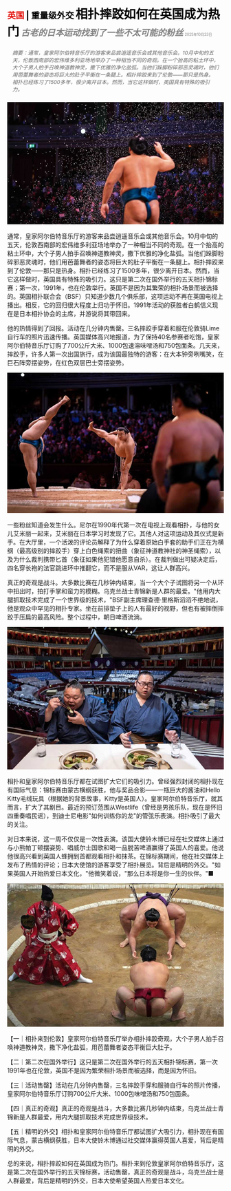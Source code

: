 <span style="color:#E3120B; font-size:14.9pt; font-weight:bold;">英国</span> <span style="color:#000000; font-size:14.9pt; font-weight:bold;">| 重量级外交</span>
<span style="color:#000000; font-size:21.0pt; font-weight:bold;">相扑摔跤如何在英国成为热门</span>
<span style="color:#808080; font-size:14.9pt; font-weight:bold; font-style:italic;">古老的日本运动找到了一些不太可能的粉丝</span>
<span style="color:#808080; font-size:6.2pt;">2025年10月23日</span>

<div style="padding:8px 12px; color:#666; font-size:9.0pt; font-style:italic; margin:12px 0;">摘要：通常，皇家阿尔伯特音乐厅的游客来品尝逍遥音乐会或其他音乐会。10月中旬的五天，伦敦西南部的宏伟维多利亚场地举办了一种相当不同的奇观。在一个抬高的粘土环中，大个子男人拍手召唤神道教神灵，撒下优雅的净化盐弧。当他们跺脚粉碎邪恶灵魂时，他们用芭蕾舞者的姿态将巨大的肚子平衡在一条腿上。相扑摔跤来到了伦敦——那只是热身。相扑已经练习了1500多年，很少离开日本。然而，当它这样做时，英国具有特殊的吸引力。</div>

![](../images/041_How_sumo_wrestling_became_a_hit_in_Britain/p0176_img01.jpeg)

通常，皇家阿尔伯特音乐厅的游客来品尝逍遥音乐会或其他音乐会。10月中旬的五天，伦敦西南部的宏伟维多利亚场地举办了一种相当不同的奇观。在一个抬高的粘土环中，大个子男人拍手召唤神道教神灵，撒下优雅的净化盐弧。当他们跺脚粉碎邪恶灵魂时，他们用芭蕾舞者的姿态将巨大的肚子平衡在一条腿上。相扑摔跤来到了伦敦——那只是热身。相扑已经练习了1500多年，很少离开日本。然而，当它这样做时，英国具有特殊的吸引力。这只是第二次在国外举行的五天相扑锦标赛；第一次，1991年，也在伦敦举行。英国不是因为其繁荣的相扑场景而被选择的。英国相扑联合会（BSF）只知道少数几个俱乐部，这项运动不再在英国电视上播出。相反，它的回归很大程度上归功于怀旧。1991年活动的获胜者白鹤信义现在是日本相扑协会的主席，并游说将其带回来。

他的热情得到了回报。活动在几分钟内售罄。三名摔跤手穿着和服在伦敦骑Lime自行车的照片迅速传播。英国媒体高兴地报道，为了保持40名参赛者吃饱，皇家阿尔伯特音乐厅订购了700公斤大米、1000包速溶味噌汤和750包面条。几天来，摔跤手，许多人第一次出国旅行，成为该国最独特的游客：在大本钟旁咧嘴笑，在巨石阵旁摆姿势，在红色双层巴士旁摆姿势。

![](../images/041_How_sumo_wrestling_became_a_hit_in_Britain/p0177_img01.jpeg)

一些粉丝知道会发生什么。尼尔在1990年代第一次在电视上观看相扑，与他的女儿艾米丽一起来，艾米丽在日本学习时发现了它。其他人对这项运动及其仪式是新手。在大厅里，一个活泼的评论员解释了为什么穿着原始白手套的助手们正在为横纲（最高级别的摔跤手）穿上白色绳索的扭曲（象征神道教神社的神圣绳索），以及为什么裁判携带匕首（象征如果他犯错他愿意自杀）。在裁判做出可疑决定后，四名穿长袍的法官跳进环中推翻它，而不是服从VAR，这让人群高兴。

真正的奇观是战斗。大多数比赛在几秒钟内结束，当一个大个子试图将另一个从环中扭出时，拍打手掌和蛮力的模糊。乌克兰战士青锦新是人群的最爱。"他用内大腿抓取技术完成了一个世界级的技术，"BSF副主席理查德·里格斯滔滔不绝地说，他是观众中罕见的相扑专家。坐在前排垫子上的人有最好的视野，但也有被摔倒摔跤手压扁的最高风险。整个过程中，朝日啤酒流淌。

![](../images/041_How_sumo_wrestling_became_a_hit_in_Britain/p0178_img01.jpeg)

相扑和皇家阿尔伯特音乐厅都在试图扩大它们的吸引力。曾经强烈封闭的相扑现在有国际气息：锦标赛由蒙古横纲获胜，他与奖品合影——一瓶巨大的酱油和Hello Kitty毛绒玩具（根据她的背景故事，Kitty是英国人）。皇家阿尔伯特音乐厅，就其而言，扩大了其剧目。最近的预订范围从Westlife（曾经是男孩乐队，现在是怀旧四重奏唱民谣），到迪士尼电影"如何训练你的龙"的管弦乐表演。相扑吸引了最大的关注。

对日本来说，这一周不仅仅是一次性表演。该国大使铃木博已经在社交媒体上通过与小熊帕丁顿摆姿势、唱威尔士国歌和喝一品脱苦啤酒赢得了英国人的喜爱。他说他很高兴看到英国人蜂拥到首都观看相扑和抹茶。在锦标赛期间，他在社交媒体上发布了热情的评论；日本大使馆的游客享受了相扑展览。背后是精明的外交。"如果英国人开始热爱日本文化，"他微笑着说，"那么日本将是你一生的伙伴。"■

![](../images/041_How_sumo_wrestling_became_a_hit_in_Britain/p0179_img01.jpeg)

【一｜相扑来到伦敦】皇家阿尔伯特音乐厅举办相扑摔跤奇观，大个子男人拍手召唤神道教神灵，撒下净化盐弧，用芭蕾舞者姿态平衡巨大肚子。

【二｜第二次在国外举行】这只是第二次在国外举行的五天相扑锦标赛，第一次1991年也在伦敦，英国不是因为繁荣相扑场景而被选择，而是因为怀旧。

【三｜活动售罄】活动在几分钟内售罄，三名摔跤手穿和服骑自行车的照片传播，皇家阿尔伯特音乐厅订购700公斤大米、1000包味噌汤和750包面条。

【四｜真正的奇观】真正的奇观是战斗，大多数比赛几秒钟内结束，乌克兰战士青锦新是人群最爱，用内大腿抓取技术完成世界级技术。

【五｜精明的外交】相扑和皇家阿尔伯特音乐厅都试图扩大吸引力，相扑现在有国际气息，蒙古横纲获胜，日本大使铃木博通过社交媒体赢得英国人喜爱，背后是精明的外交。

总的来说，相扑摔跤如何在英国成为热门。相扑来到伦敦皇家阿尔伯特音乐厅，这是第二次在国外举行的五天锦标赛，活动售罄，真正的奇观是战斗，乌克兰战士是人群最爱，背后是精明的外交，日本大使希望英国人热爱日本文化。
